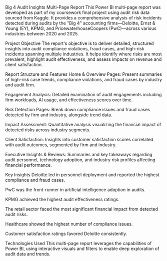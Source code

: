 Big 4 Audit Insights Multi-Page Report
This Power BI multi-page report was developed as part of my coursework final project using audit risk data sourced from Kaggle. It provides a comprehensive analysis of risk incidents detected during audits by the "Big 4" accounting firms—Deloitte, Ernst & Young (EY), KPMG, and PricewaterhouseCoopers (PwC)—across various industries between 2020 and 2025.

Project Objective
The report's objective is to deliver detailed, structured insights into audit compliance violations, fraud cases, and high-risk incidents spanning multiple industries. It helps identify where risks are most prevalent, highlight audit effectiveness, and assess impacts on revenue and client satisfaction.

Report Structure and Features
Home & Overview Pages: Present summaries of high-risk case trends, compliance violations, and fraud cases by industry and audit firm.

Engagement Analysis: Detailed examination of audit engagements including firm workloads, AI usage, and effectiveness scores over time.

Risk Detection Pages: Break down compliance issues and fraud cases detected by firm and industry, alongside trend data.

Impact Assessment: Quantitative analysis visualizing the financial impact of detected risks across industry segments.

Client Satisfaction: Insights into customer satisfaction scores correlated with audit outcomes, segmented by firm and industry.

Executive Insights & Reviews: Summaries and key takeaways regarding audit personnel, technology adoption, and industry risk profiles affecting financial performance.

Key Insights
Deloitte led in personnel deployment and reported the highest compliance and fraud cases.

PwC was the front-runner in artificial intelligence adoption in audits.

KPMG achieved the highest audit effectiveness ratings.

The retail sector faced the most significant financial impact from detected audit risks.

Healthcare showed the highest number of compliance issues.

Customer satisfaction ratings favored Deloitte consistently.

Technologies Used
This multi-page report leverages the capabilities of Power BI, using interactive visuals and filters to enable deep exploration of audit data and trends.
